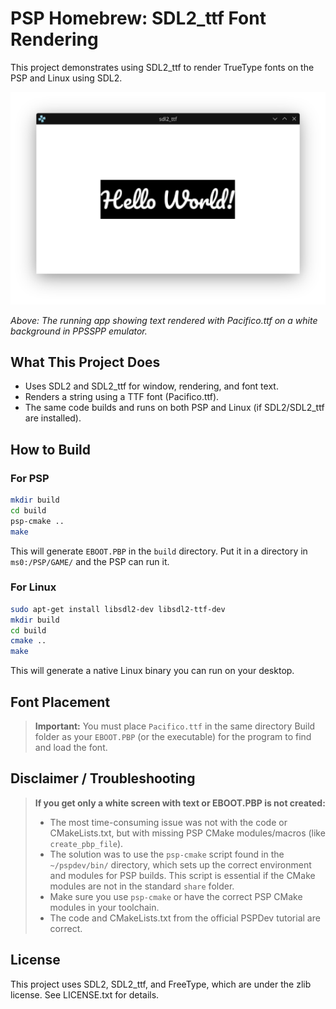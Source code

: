 
# PSP Homebrew: SDL2_ttf Font Rendering

This project demonstrates using SDL2_ttf to render TrueType fonts on the PSP and Linux using SDL2.

![Screenshot](images/Screenshot_20250914_145746.png)

_Above: The running app showing text rendered with Pacifico.ttf on a white background in PPSSPP emulator._

## What This Project Does
- Uses SDL2 and SDL2_ttf for window, rendering, and font text.
- Renders a string using a TTF font (Pacifico.ttf).
- The same code builds and runs on both PSP and Linux (if SDL2/SDL2_ttf are installed).

## How to Build
### For PSP
```bash
mkdir build
cd build
psp-cmake ..
make
```
This will generate `EBOOT.PBP` in the `build` directory. Put it in a directory in `ms0:/PSP/GAME/` and the PSP can run it.

### For Linux
```bash
sudo apt-get install libsdl2-dev libsdl2-ttf-dev
mkdir build
cd build
cmake ..
make
```
This will generate a native Linux binary you can run on your desktop.

## Font Placement
> **Important:** You must place `Pacifico.ttf` in the same directory Build folder as your `EBOOT.PBP` (or the executable) for the program to find and load the font.


## Disclaimer / Troubleshooting
> **If you get only a white screen with text or EBOOT.PBP is not created:**
> - The most time-consuming issue was not with the code or CMakeLists.txt, but with missing PSP CMake modules/macros (like `create_pbp_file`).
> - The solution was to use the `psp-cmake` script found in the `~/pspdev/bin/` directory, which sets up the correct environment and modules for PSP builds. This script is essential if the CMake modules are not in the standard `share` folder.
> - Make sure you use `psp-cmake` or have the correct PSP CMake modules in your toolchain.
> - The code and CMakeLists.txt from the official PSPDev tutorial are correct.

## License
This project uses SDL2, SDL2_ttf, and FreeType, which are under the zlib license. See LICENSE.txt for details.